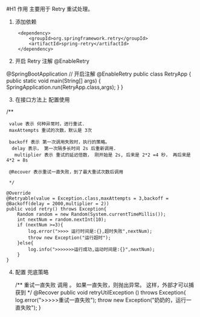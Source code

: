 #H1 作用
主要用于 Retry 重试处理。 

1. 添加依赖

    <!--添加重试的依赖-->
        <dependency>
            <groupId>org.springframework.retry</groupId>
            <artifactId>spring-retry</artifactId>
        </dependency>
        
 2. 开启 Retry 注解  @EnableRetry
 
 @SpringBootApplication
 // 开启注解
 @EnableRetry
 public class RetryApp {
 	public static void main(String[] args) {
 		SpringApplication.run(RetryApp.class,args);
 	}
 }       
 
 
 3. 在接口方法上 配置使用
 
 /**
 	
 	 value 表示 何种异常时，进行重试.
 	 maxAttempts 重试的次数，默认是 3次
 	 
 	 backoff 表示 第一次调用失败时，执行的策略。
 	  delay 表示， 第一次隔多长时间 2s 后重新调用.
 	   multiplier 表示 重试的延迟倍数， 刚开始是 2s, 后来是 2*2 =4 秒， 再后来是 4*2 = 8s
 	 
 	 @Recover 表示重试一直失败，到了最大重试次数后调用
 	 
 	 */
 	
 	@Override
 	@Retryable(value = Exception.class,maxAttempts = 3,backoff = @Backoff(delay = 2000,multiplier = 2))
 	public void retry() throws Exception{
 		Random random = new Random(System.currentTimeMillis());
 		int nextNum = random.nextInt(10);
 		if (nextNum >=3){
 			log.error(">>>> 运行时间是:{},超时失败",nextNum);
 			throw new Exception("运行超时");
 		}else{
 			log.info(">>>>>>>运行成功,运动时间是:{}",nextNum);
 		}
 	}
 
 
 
 4. 配置 兜底策略
 
 	/**
 	 重试一直失败 调用 。
 	 如果一直失败，则抛出异常。 这样，外部才可以捕获到
 	 */
 	@Recover
 	public void retryUtilException () throws Exception{
 		log.error(">>>>>重试一直失败");
 		throw new Exception("奶奶的，运行一直失败");
 	}	